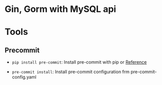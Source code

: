# Gin, Gorm with MySQL api

# Tools

## Precommit

- `pip install pre-commit`: Install pre-commit with pip or [Reference](https://pre-commit.com/#install)

- `pre-commit install`: Install pre-commit configuration frm pre-commit-config.yaml
